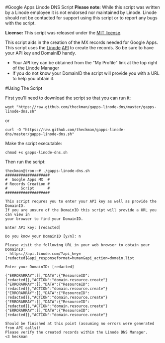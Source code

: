 #Google Apps Linode DNS Script
**Please note:** While this script was written by a Linode employee it is not endorsed nor maintained by Linode. Linode should not be contacted for support using this script or to report any bugs with the script.

**License:** This script was released under the [MIT license](http://www.opensource.org/licenses/mit-license.php).

This script aids in the creation of the MX records needed for Google Apps.  This script uses the [Linode](http://www.linode.com/?r=78a747e2c08ffb6618e260c3c62f536687b9159c) [API](http://www.linode.com/api) to create the records.  So be sure to have your API key and DomainID handy.

* Your API key can be obtained from the "My Profile" link at the top right of the Linode Manager
* If you do not know your DomainID the script will provide you with a URL to help you obtain it.

#Using The Script

First you'll need to download the script so that you can run it:

    wget "https://raw.github.com/theckman/gapps-linode-dns/master/gapps-linode-dns.sh"

or

    curl -O "https://raw.github.com/theckman/gapps-linode-dns/master/gapps-linode-dns.sh"

Make the script executable:

    chmod +x gapps-linode-dns.sh

Then run the script:

    theckman@tron:~# ./gapps-linode-dns.sh
    ####################
    #  Google Apps MX  #
    # Records Creation #
    #      Script      #
    ####################

    This script requres you to enter your API key as well as provide the DomainID.
    If you are unsure of the DomainID this script will provide a URL you can view in
    your browser to find your DomainID.

	Enter API key: [redacted]
	
	Do you know your DomainID [y/n]: n
	
	Please visit the following URL in your web browser to obtain your DomainID:
	- https://api.linode.com/?api_key=[redacted]&api_responseformat=human&api_action=domain.list
	
	Enter your DomainID: [redacted]

    {"ERRORARRAY":[],"DATA":{"ResourceID":[redacted]},"ACTION":"domain.resource.create"}
    {"ERRORARRAY":[],"DATA":{"ResourceID":[redacted]},"ACTION":"domain.resource.create"}
    {"ERRORARRAY":[],"DATA":{"ResourceID":[redacted]},"ACTION":"domain.resource.create"}
    {"ERRORARRAY":[],"DATA":{"ResourceID":[redacted]},"ACTION":"domain.resource.create"}
    {"ERRORARRAY":[],"DATA":{"ResourceID":[redacted]},"ACTION":"domain.resource.create"}

    Should be finished at this point (assuming no errors were generated from API calls)!
    Please verify the created records within the Linode DNS Manager.
    <3 heckman

